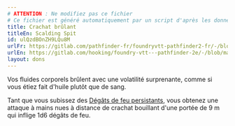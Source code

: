 ```yaml
---
# ATTENTION : Ne modifiez pas ce fichier
# Ce fichier est généré automatiquement par un script d'après les données du module Foundry VTT officiel et de sa traduction
title: Crachat brûlant
titleEn: Scalding Spit
id: ulQzdBOnZH9LQu8M
urlFr: https://gitlab.com/pathfinder-fr/foundryvtt-pathfinder2-fr/-/blob/master/data/feats/ulQzdBOnZH9LQu8M.htm
urlEn: https://gitlab.com/hooking/foundry-vtt---pathfinder-2e/-/blob/master/packs/data/feats.db/scalding-spit.json
layout: dons
---
```

Vos fluides corporels brûlent avec une volatilité surprenante, comme si vous étiez fait d'huile plutôt que de sang.

Tant que vous subissez des [Dégâts de feu persistants](../conditions/dégâts-persistants.html), vous obtenez une attaque à mains nues à distance de crachat bouillant d'une portée de 9 m qui inflige 1d6 dégâts de feu.
